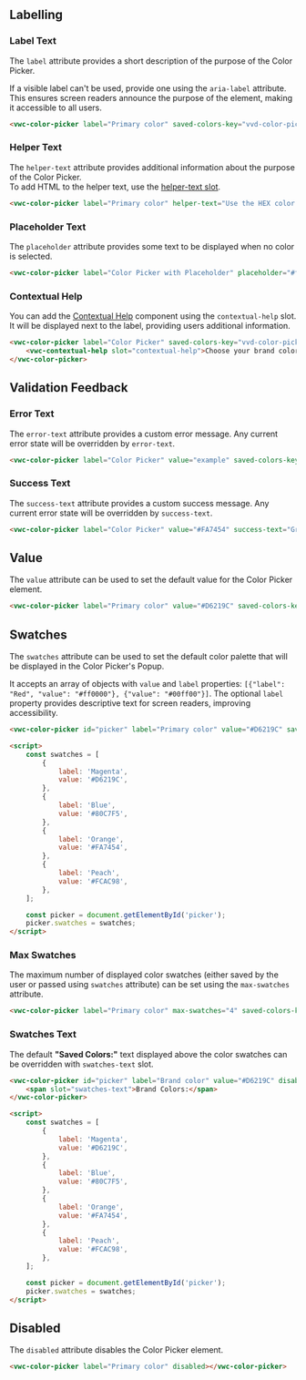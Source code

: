 ## Labelling

### Label Text

The `label` attribute provides a short description of the purpose of the Color Picker.

<vwc-note connotation="information" headline="Accessibility Tip">
	<vwc-icon slot="icon" name="accessibility-line"></vwc-icon>
	<p>If a visible label can't be used, provide one using the <nobr><code>aria-label</code></nobr> attribute. This ensures screen readers announce the purpose of the element, making it accessible to all users.</p>
</vwc-note>

```html preview 480px
<vwc-color-picker label="Primary color" saved-colors-key="vvd-color-picker-label"></vwc-color-picker>
```

### Helper Text

The `helper-text` attribute provides additional information about the purpose of the Color Picker.  
To add HTML to the helper text, use the [helper-text slot](/components/color-picker/code/#helper-text-slot).

```html preview 480px
<vwc-color-picker label="Primary color" helper-text="Use the HEX color code (e.g. #ffffff)" saved-colors-key="vvd-color-picker-helper-text"></vwc-color-picker>
```

### Placeholder Text

The `placeholder` attribute provides some text to be displayed when no color is selected.

```html preview 480px
<vwc-color-picker label="Color Picker with Placeholder" placeholder="#ffffff" saved-colors-key="vvd-color-picker-placeholder"></vwc-color-picker>
```

### Contextual Help

You can add the [Contextual Help](/components/contextual-help/) component using the `contextual-help` slot. It will be displayed next to the label, providing users additional information.

```html preview 480px
<vwc-color-picker label="Color Picker" saved-colors-key="vvd-color-picker-contextual-help">
	<vwc-contextual-help slot="contextual-help">Choose your brand color</vwc-contextual-help>
</vwc-color-picker>
```

## Validation Feedback

### Error Text

The `error-text` attribute provides a custom error message. Any current error state will be overridden by `error-text`.

```html preview 480px
<vwc-color-picker label="Color Picker" value="example" saved-colors-key="vvd-color-picker-error" error-text="This is not a correct HEX color"></vwc-color-picker>
```

### Success Text

The `success-text` attribute provides a custom success message. Any current error state will be overridden by `success-text`.

```html preview 480px
<vwc-color-picker label="Color Picker" value="#FA7454" success-text="Great success"></vwc-color-picker>
```

## Value

The `value` attribute can be used to set the default value for the Color Picker element.

```html preview 480px
<vwc-color-picker label="Primary color" value="#D6219C" saved-colors-key="vvd-color-picker-value"></vwc-color-picker>
```

## Swatches

The `swatches` attribute can be used to set the default color palette that will be displayed in the Color Picker's Popup.

It accepts an array of objects with `value` and `label` properties: `[{"label": "Red", "value": "#ff0000"}, {"value": "#00ff00"}]`. The optional `label` property provides descriptive text for screen readers, improving accessibility.

```html preview 480px
<vwc-color-picker id="picker" label="Primary color" value="#D6219C" saved-colors-key="vvd-color-picker-swatches"></vwc-color-picker>

<script>
	const swatches = [
		{
			label: 'Magenta',
			value: '#D6219C',
		},
		{
			label: 'Blue',
			value: '#80C7F5',
		},
		{
			label: 'Orange',
			value: '#FA7454',
		},
		{
			label: 'Peach',
			value: '#FCAC98',
		},
	];

	const picker = document.getElementById('picker');
	picker.swatches = swatches;
</script>
```

### Max Swatches

The maximum number of displayed color swatches (either saved by the user or passed using `swatches` attribute) can be set using the `max-swatches` attribute.

```html preview 480px
<vwc-color-picker label="Primary color" max-swatches="4" saved-colors-key="vvd-color-picker-max-swatches"></vwc-color-picker>
```

### Swatches Text

The default **"Saved Colors:"** text displayed above the color swatches can be overridden with `swatches-text` slot.

```html preview 480px
<vwc-color-picker id="picker" label="Brand color" value="#D6219C" disable-saved-colors>
	<span slot="swatches-text">Brand Colors:</span>
</vwc-color-picker>

<script>
	const swatches = [
		{
			label: 'Magenta',
			value: '#D6219C',
		},
		{
			label: 'Blue',
			value: '#80C7F5',
		},
		{
			label: 'Orange',
			value: '#FA7454',
		},
		{
			label: 'Peach',
			value: '#FCAC98',
		},
	];

	const picker = document.getElementById('picker');
	picker.swatches = swatches;
</script>
```

## Disabled

The `disabled` attribute disables the Color Picker element.

```html preview 480px
<vwc-color-picker label="Primary color" disabled></vwc-color-picker>
```
